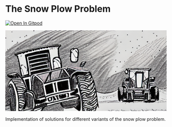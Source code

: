 # The Snow Plow Problem

[![Open In Gitpod](https://gitpod.io/button/open-in-gitpod.svg)](https://gitpod.io/#https://github.com/jaredraycoleman/snow_plow)

![Two tractor snow plows working in a snowstorm.](./media/snow_plow.png)

Implementation of solutions for different variants of the snow plow problem.

